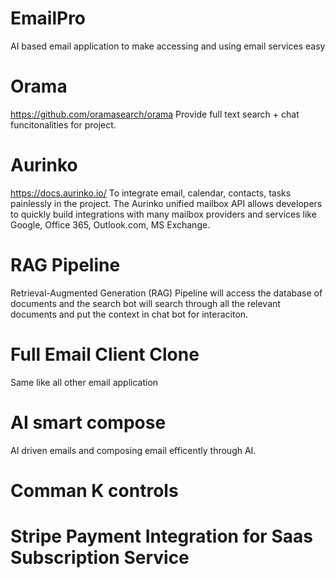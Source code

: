 # EmailPro
AI based email application to make accessing and using email services easy

# Orama 
https://github.com/oramasearch/orama
Provide full text search + chat funcitonalities for project.

# Aurinko
https://docs.aurinko.io/
To integrate email, calendar, contacts, tasks painlessly in the project.
The Aurinko unified mailbox API allows developers to quickly build integrations with many mailbox providers and services like Google, Office 365, Outlook.com, MS Exchange.

# RAG Pipeline
Retrieval-Augmented Generation (RAG) Pipeline will access the database of documents and the search bot will search through all the relevant documents and put the context in chat bot for interaciton.

# Full Email Client Clone
Same like all other email application

# AI smart compose
AI driven emails and composing email efficently through AI.

# Comman K controls


# Stripe Payment Integration for Saas Subscription Service
